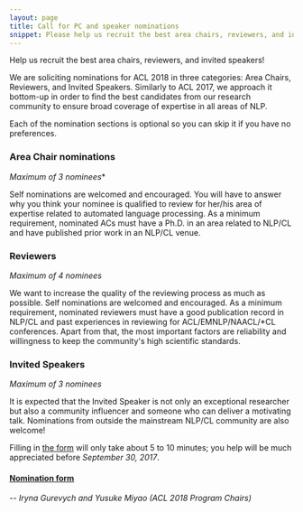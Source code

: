 ```yaml
---
layout: page
title: Call for PC and speaker nominations
snippet: Please help us recruit the best area chairs, reviewers, and invited speakers
---
```


Help us recruit the best area chairs, reviewers, and invited 
speakers!

We are soliciting nominations for ACL 2018 in three categories: Area 
Chairs, Reviewers, and Invited Speakers. Similarly to ACL 2017, we 
approach it bottom-up in order to find the best candidates from our 
research community to ensure broad coverage of expertise in all areas of 
NLP.

Each of the nomination sections is optional so you can skip it if you 
have no preferences.

### Area Chair nominations

*Maximum of 3 nominees**

Self nominations are welcomed and encouraged. You will have to answer 
why you think your nominee is qualified to review for her/his area of 
expertise related to automated language processing. As a minimum 
requirement, nominated ACs must have a Ph.D. in an area related to 
NLP/CL and have published prior work in an NLP/CL venue.

### Reviewers

*Maximum of 4 nominees*

We want to increase the quality of the reviewing process as much as 
possible. Self nominations are welcomed and encouraged. As a minimum 
requirement, nominated reviewers must have a good publication record in 
NLP/CL and past experiences in reviewing for ACL/EMNLP/NAACL/*CL 
conferences. Apart from that, the most important factors are reliability 
and willingness to keep the community's high scientific standards.

### Invited Speakers

*Maximum of 3 nominees*

It is expected that the Invited Speaker is not only an exceptional 
researcher but also a community influencer and someone who can deliver a 
motivating talk. Nominations from outside the mainstream NLP/CL 
community are also welcome!

Filling in [the form][nomform] will only take about 5 to 10 minutes; you help will be 
much appreciated before *September 30, 2017*.

#### [Nomination form][nomform]

[nomform]: (https://docs.google.com/forms/d/e/1FAIpQLSevxUeABBVPuhe7tr6DsSa4PT5Y9gYa9Mq6kVlpTchxfAUdAQ/viewform?usp=sf_link)

-- *Iryna Gurevych and Yusuke Miyao (ACL 2018 Program Chairs)*
